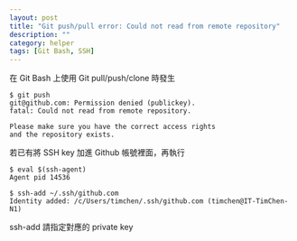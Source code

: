 ```yaml
---
layout: post
title: "Git push/pull error: Could not read from remote repository"
description: ""
category: helper
tags: [Git Bash, SSH]
---
```


在 Git Bash 上使用 Git pull/push/clone 時發生

```shell
$ git push
git@github.com: Permission denied (publickey).
fatal: Could not read from remote repository.

Please make sure you have the correct access rights
and the repository exists.
```

若已有將 SSH key 加進 Github 帳號裡面，再執行

```shell
$ eval $(ssh-agent)
Agent pid 14536

$ ssh-add ~/.ssh/github.com
Identity added: /c/Users/timchen/.ssh/github.com (timchen@IT-TimChen-N1)
```

ssh-add 請指定對應的 private key